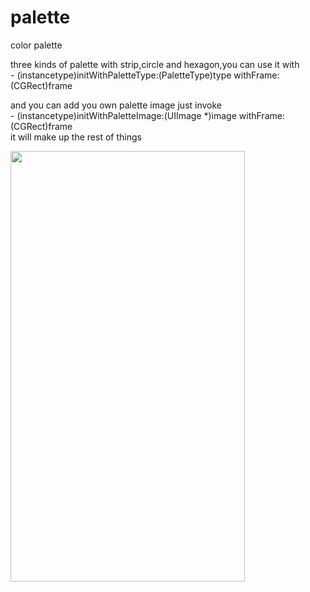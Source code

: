 # palette
color palette

three kinds of palette with strip,circle and hexagon,you can use it with<br>
\- (instancetype)initWithPaletteType:(PaletteType)type withFrame:(CGRect)frame<br>

and you can add you own palette image just invoke<br>
\- (instancetype)initWithPaletteImage:(UIImage *)image withFrame:(CGRect)frame<br>
it will make up the rest of things<br>

<img width="375" height="689" src="https://github.com/chaobaji/palette/blob/master/Screenshots/screenShot.png"/>
